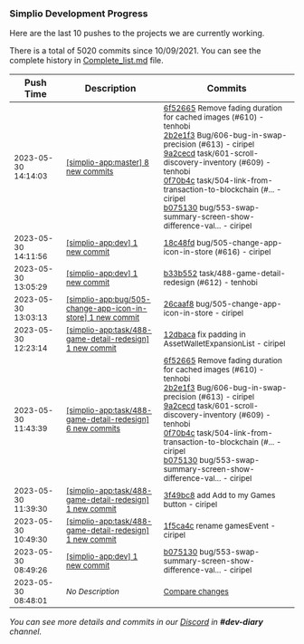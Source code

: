
### Simplio Development Progress

Here are the last 10 pushes to the projects we are currently working.

There is a total of 5020 commits since 10/09/2021. You can see the complete history in
 [Complete_list.md](Complete_list.md) file.

| Push Time | Description | Commits |
| --- | --- | --- |
| <sub>2023-05-30 14:14:03</sub> | <sub>[[simplio-app:master] 8 new commits](https://github.com/SimplioOfficial/simplio-app/compare/4f8d0dd46031...0651746e3a0b)</sub> | <sub>[6f52665](https://github.com/SimplioOfficial/simplio-app/commit/6f52665f2985ef04882b8e871002546a3866fe03) Remove fading duration for cached images (#610) - tenhobi<br>[2b2e1f3](https://github.com/SimplioOfficial/simplio-app/commit/2b2e1f37368e51673f6c8b079c0519837598c748) Bug/606-bug-in-swap-precision (#613) - ciripel<br>[9a2cecd](https://github.com/SimplioOfficial/simplio-app/commit/9a2cecda534c0340927555f324957a4615ef2e73) task/601-scroll-discovery-inventory (#609) - tenhobi<br>[0f70b4c](https://github.com/SimplioOfficial/simplio-app/commit/0f70b4c487f14221e95b8dfd9fdda9d72070c4c1) task/504-link-from-transaction-to-blockchain (#... - ciripel<br>[b075130](https://github.com/SimplioOfficial/simplio-app/commit/b0751308a7d3f8b640c67ec8d3755681297bc051) bug/553-swap-summary-screen-show-difference-val... - ciripel</sub> |
| <sub>2023-05-30 14:11:56</sub> | <sub>[[simplio-app:dev] 1 new commit](https://github.com/SimplioOfficial/simplio-app/commit/18c48fde2f0ffb8ef3e39fdd589fe54337e551ea)</sub> | <sub>[18c48fd](https://github.com/SimplioOfficial/simplio-app/commit/18c48fde2f0ffb8ef3e39fdd589fe54337e551ea) bug/505-change-app-icon-in-store (#616) - ciripel</sub> |
| <sub>2023-05-30 13:05:29</sub> | <sub>[[simplio-app:dev] 1 new commit](https://github.com/SimplioOfficial/simplio-app/commit/b33b552d83899cac8a77a662fd4fd5bd74b45438)</sub> | <sub>[b33b552](https://github.com/SimplioOfficial/simplio-app/commit/b33b552d83899cac8a77a662fd4fd5bd74b45438) task/488-game-detail-redesign (#612) - tenhobi</sub> |
| <sub>2023-05-30 13:03:13</sub> | <sub>[[simplio-app:bug/505\-change\-app\-icon\-in\-store] 1 new commit](https://github.com/SimplioOfficial/simplio-app/commit/26caaf89306d5b7e8ec012fea43449e1cb9d7b37)</sub> | <sub>[26caaf8](https://github.com/SimplioOfficial/simplio-app/commit/26caaf89306d5b7e8ec012fea43449e1cb9d7b37) bug/505-change-app-icon-in-store - ciripel</sub> |
| <sub>2023-05-30 12:23:14</sub> | <sub>[[simplio-app:task/488\-game\-detail\-redesign] 1 new commit](https://github.com/SimplioOfficial/simplio-app/commit/12dbacad2ae1d0aa433f2532d253fed817e1e4a7)</sub> | <sub>[12dbaca](https://github.com/SimplioOfficial/simplio-app/commit/12dbacad2ae1d0aa433f2532d253fed817e1e4a7) fix padding in AssetWalletExpansionList - ciripel</sub> |
| <sub>2023-05-30 11:43:39</sub> | <sub>[[simplio-app:task/488\-game\-detail\-redesign] 6 new commits](https://github.com/SimplioOfficial/simplio-app/compare/3f49bc8a564e...4f096e124b54)</sub> | <sub>[6f52665](https://github.com/SimplioOfficial/simplio-app/commit/6f52665f2985ef04882b8e871002546a3866fe03) Remove fading duration for cached images (#610) - tenhobi<br>[2b2e1f3](https://github.com/SimplioOfficial/simplio-app/commit/2b2e1f37368e51673f6c8b079c0519837598c748) Bug/606-bug-in-swap-precision (#613) - ciripel<br>[9a2cecd](https://github.com/SimplioOfficial/simplio-app/commit/9a2cecda534c0340927555f324957a4615ef2e73) task/601-scroll-discovery-inventory (#609) - tenhobi<br>[0f70b4c](https://github.com/SimplioOfficial/simplio-app/commit/0f70b4c487f14221e95b8dfd9fdda9d72070c4c1) task/504-link-from-transaction-to-blockchain (#... - ciripel<br>[b075130](https://github.com/SimplioOfficial/simplio-app/commit/b0751308a7d3f8b640c67ec8d3755681297bc051) bug/553-swap-summary-screen-show-difference-val... - ciripel</sub> |
| <sub>2023-05-30 11:39:30</sub> | <sub>[[simplio-app:task/488\-game\-detail\-redesign] 1 new commit](https://github.com/SimplioOfficial/simplio-app/commit/3f49bc8a564ee9681955227b376f603a243f9c87)</sub> | <sub>[3f49bc8](https://github.com/SimplioOfficial/simplio-app/commit/3f49bc8a564ee9681955227b376f603a243f9c87) add Add to my Games button - ciripel</sub> |
| <sub>2023-05-30 10:49:30</sub> | <sub>[[simplio-app:task/488\-game\-detail\-redesign] 1 new commit](https://github.com/SimplioOfficial/simplio-app/commit/1f5ca4c19277e6aea476ed0cd6685f1cef9da2cd)</sub> | <sub>[1f5ca4c](https://github.com/SimplioOfficial/simplio-app/commit/1f5ca4c19277e6aea476ed0cd6685f1cef9da2cd) rename gamesEvent - ciripel</sub> |
| <sub>2023-05-30 08:49:26</sub> | <sub>[[simplio-app:dev] 1 new commit](https://github.com/SimplioOfficial/simplio-app/commit/b0751308a7d3f8b640c67ec8d3755681297bc051)</sub> | <sub>[b075130](https://github.com/SimplioOfficial/simplio-app/commit/b0751308a7d3f8b640c67ec8d3755681297bc051) bug/553-swap-summary-screen-show-difference-val... - ciripel</sub> |
| <sub>2023-05-30 08:48:01</sub> | <sub>_No Description_</sub> | <sub>[Compare changes](https://github.com/SimplioOfficial/simplio-app/compare/b2aec8c71401...4f8d0dd46031)</sub> |

_You can see more details and commits in our [Discord](https://discord.gg/aKhjuwZmdP) in **#dev-diary** channel._
